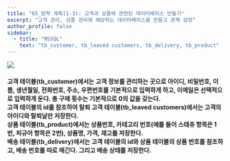 ```yaml
---
title: "65_방학 계획(1-3): 고객과 상품에 관련된 데이터베이스 만들기"
excerpt: "고객 관리, 상품 관리에 해당하는 데이터베이스를 만들고 관계 설정"
author_profile: false
sidebar:
  - title: "MSSQL"
    text: "tb_customer, tb_leaved customers, tb_delivery, tb_product"
---
```

![](https://github.com/nyj001012/nyj001012.github.io/blob/master/%EB%B0%A9%ED%95%99%EA%B3%84%ED%9A%8D_%EB%8D%B0%EC%9D%B4%ED%84%B0%EB%B2%A0%EC%9D%B4%EC%8A%A4%20%EB%8B%A4%EC%9D%B4%EC%96%B4%EA%B7%B8%EB%9E%A8.png?raw=true)
<h4>
고객 테이블(tb_customer)에서는 고객 정보를 관리하는 곳으로 아이디, 비밀번호, 이름, 생년월일, 전화번호, 주소, 우편번호를 기본적으로 입력하게 하고,
이메일은 선택적으로 입력하게 둔다. 총 구매 횟수는 기본적으로 0의 값을 갖는다.<br>
고객 테이블의 id를 참조하여 탈퇴 고객 테이블(tb_leaved customers)에서는 고객의 아이디와 탈퇴날만 저장한다.<br>
상품 테이블(tb_product)에서는 상품번호, 카테고리 번호(예를 들어 스태츄 항목은 1번, 피규어 항목은 2번), 상품명, 가격, 재고를 저장한다.<br>
배송 테이블(tb_delivery)에서는 고객 테이블의 id와 상품 테이블의 상품 번호를 참조하고, 배송 번호를 따로 매긴다. 그리고 배송 상태를 저장한다.<br>
</h4>
